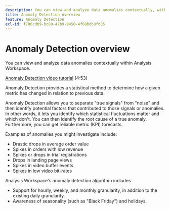 ```yaml
---
description: You can view and analyze data anomalies contextually, within Analysis Workspace.
title: Anomaly Detection overview
feature: Anomaly Detection
exl-id: f706cdb9-bc80-42b9-9450-4f68bdb3fd85
---
```

# Anomaly Detection overview

You can view and analyze data anomalies contextually within Analysis Workspace.

[Anomaly Detection video tutorial](https://experienceleague.adobe.com/docs/analytics-learn/tutorials/data-science/anomaly-detection-in-analysis-workspace.html) (4:53)

Anomaly Detection provides a statistical method to determine how a given metric has changed in relation to previous data.

Anomaly Detection allows you to separate "true signals" from "noise" and then identify potential factors that contributed to those signals or anomalies. In other words, it lets you identify which statistical fluctuations matter and which don't. You can then identify the root cause of a true anomaly. Furthermore, you can get reliable metric (KPI) forecasts.

Examples of anomalies you might investigate include:

* Drastic drops in average order value
* Spikes in orders with low revenue
* Spikes or drops in trial registrations
* Drops in landing page views
* Spikes in video buffer events
* Spikes in low video bit-rates

Analysis Workspace's anomaly detection algorithm includes

* Support for hourly, weekly, and monthly granularity, in addition to the existing daily granularity.
* Awareness of seasonality (such as "Black Friday") and holidays.
